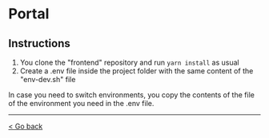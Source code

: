 # Portal

## Instructions

1. You clone the "frontend" repository and run `yarn install` as usual
2. Create a .env file inside the project folder with the same content of the "env-dev.sh" file

In case you need to switch environments, you copy the contents of the file of the environment you need in the .env file.

---

[< Go back](https://nodis-com-br.github.io/math/)
